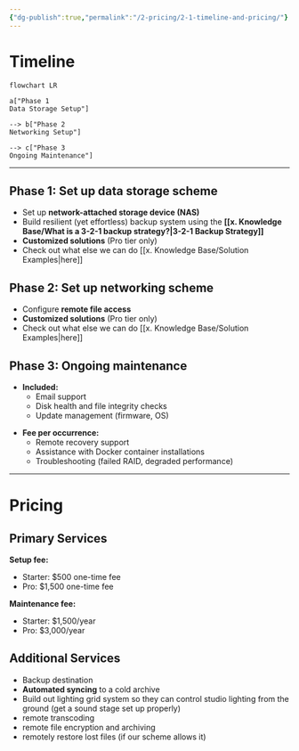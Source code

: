 ```yaml
---
{"dg-publish":true,"permalink":"/2-pricing/2-1-timeline-and-pricing/"}
---
```


# Timeline

```mermaid
flowchart LR

a["Phase 1
Data Storage Setup"]

--> b["Phase 2
Networking Setup"]

--> c["Phase 3
Ongoing Maintenance"]
```


---

## Phase 1: Set up data storage scheme

- Set up **network-attached storage device (NAS)**
- Build resilient (yet effortless) backup system using the **[[x. Knowledge Base/What is a 3-2-1 backup strategy?\|3-2-1 Backup Strategy]]**
- **Customized solutions** (Pro tier only)
- Check out what else we can do [[x. Knowledge Base/Solution Examples\|here]]

## Phase 2: Set up networking scheme

- Configure **remote file access**
- **Customized solutions** (Pro tier only)
- Check out what else we can do [[x. Knowledge Base/Solution Examples\|here]]

## Phase 3: Ongoing maintenance

- **Included:**
	* Email support
	* Disk health and file integrity checks
	* Update management (firmware, OS)
* **Fee per occurrence:**
	* Remote recovery support
	* Assistance with Docker container installations
	* Troubleshooting (failed RAID, degraded performance)

---

# Pricing

## Primary Services

**Setup fee:**
- Starter: $500 one-time fee
- Pro: $1,500 one-time fee

**Maintenance fee:**
- Starter: $1,500/year
- Pro: $3,000/year

## Additional Services

* Backup destination
* **Automated syncing** to a cold archive
* Build out lighting grid system so they can control studio lighting from the ground (get a sound stage set up properly)
* remote transcoding
* remote file encryption and archiving
* remotely restore lost files (if our scheme allows it)